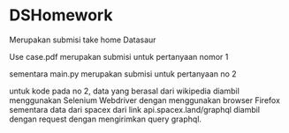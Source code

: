 # DSHomework
Merupakan submisi take home Datasaur

Use case.pdf merupakan submisi untuk pertanyaan nomor 1

sementara main.py merupakan submisi untuk pertanyaan no 2

untuk kode pada no 2, data yang berasal dari wikipedia diambil
menggunakan Selenium Webdriver dengan menggunakan browser Firefox
sementara data dari spacex dari link api.spacex.land/graphql diambil dengan
request dengan mengirimkan query graphql.
